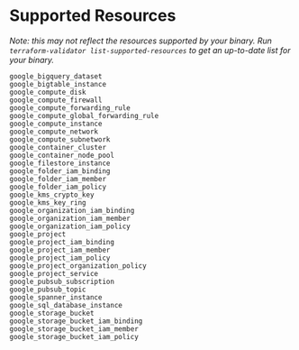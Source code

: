 # Supported Resources

*Note: this may not reflect the resources supported by your binary. Run `terraform-validator list-supported-resources` to get an up-to-date list for your binary.*

```
google_bigquery_dataset
google_bigtable_instance
google_compute_disk
google_compute_firewall
google_compute_forwarding_rule
google_compute_global_forwarding_rule
google_compute_instance
google_compute_network
google_compute_subnetwork
google_container_cluster
google_container_node_pool
google_filestore_instance
google_folder_iam_binding
google_folder_iam_member
google_folder_iam_policy
google_kms_crypto_key
google_kms_key_ring
google_organization_iam_binding
google_organization_iam_member
google_organization_iam_policy
google_project
google_project_iam_binding
google_project_iam_member
google_project_iam_policy
google_project_organization_policy
google_project_service
google_pubsub_subscription
google_pubsub_topic
google_spanner_instance
google_sql_database_instance
google_storage_bucket
google_storage_bucket_iam_binding
google_storage_bucket_iam_member
google_storage_bucket_iam_policy
```
